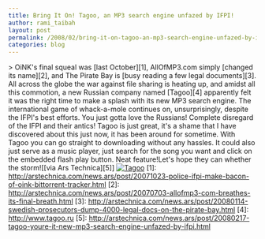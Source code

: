 ```yaml
---
title: Bring It On! Tagoo, an MP3 search engine unfazed by IFPI!
author: rami_taibah
layout: post
permalink: /2008/02/bring-it-on-tagoo-an-mp3-search-engine-unfazed-by-ifpi/
categories: blog
---
```

\> OiNK's final squeal was \[last October\]\[1\], AllOfMP3.com simply \[changed its name\]\[2\], and The Pirate Bay is \[busy reading a few legal documents\]\[3\]. All across the globe the war against file sharing is heating up, and amidst all this commotion, a new Russian company named \[Tagoo\]\[4\] apparently felt it was the right time to make a splash with its new MP3 search engine. The international game of whack-a-mole continues on, unsurprisingly, despite the IFPI's best efforts.
You just gotta love the Russians! Complete disregard of the IFPI and their antics! Tagoo is just great, it's a shame that I have discovered about this just now, it has been around for sometime. With Tagoo you can go straight to downloading without any hassles. It could also just serve as a music player, just search for the song you want and click on the embedded flash play button. Neat feature!Let's hope they can whether the storm!\[\[via Ars Technica\]\[5\]\]
[![Tagoo](http://192.168.1.33/blog2/wp-content/uploads/2008/02/tagooresults.jpg)](http://192.168.1.33/blog2/wp-content/uploads/2008/02/tagooresults.jpg "Tagoo")
\[1\]: http://arstechnica.com/news.ars/post/20071023-police-ifpi-make-bacon-of-oink-bittorrent-tracker.html
\[2\]: http://arstechnica.com/news.ars/post/20070703-allofmp3-com-breathes-its-final-breath.html
\[3\]: http://arstechnica.com/news.ars/post/20080114-swedish-prosecutors-dump-4000-legal-docs-on-the-pirate-bay.html
\[4\]: http://www.tagoo.ru
\[5\]: http://arstechnica.com/news.ars/post/20080217-tagoo-youre-it-new-mp3-search-engine-unfazed-by-ifpi.html